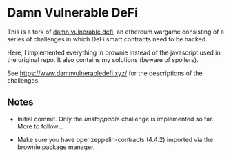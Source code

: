 # Damn Vulnerable DeFi

This is a fork of [damn vulnerable defi](https://github.com/tinchoabbate/damn-vulnerable-defi/tree/v2.0.0), an ethereum wargame consisting of a series of challenges in which DeFi smart contracts need to be hacked.

Here, I implemented everything in brownie instead of the javascript used in the original repo. It also contains my solutions (beware of spoilers).

See <https://www.damnvulnerabledefi.xyz/> for the descriptions of the challenges.

## Notes

- Initial commit. Only the *unstoppable* challenge is implemented so far. More to follow...

- Make sure you have openzeppelin-contracts (4.4.2) imported via the brownie package manager.